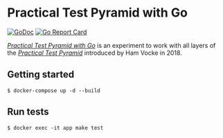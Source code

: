 # Practical Test Pyramid with Go

[![GoDoc](https://godoc.org/github.com/alr-lab/practical-test-pyramid-go?status.svg)](https://godoc.org/github.com/alr-lab/practical-test-pyramid-go)
[![Go Report Card](https://goreportcard.com/badge/github.com/alr-lab/practical-test-pyramid-go)](https://goreportcard.com/report/github.com/alr-lab/practical-test-pyramid-go)

[_Practical Test Pyramid with Go_][ptp-page] is an experiment to work with
all layers of the [_Practical Test Pyramid_][ptp-ham] introduced by Ham
Vocke in 2018.

## Getting started

```
$ docker-compose up -d --build
```

## Run tests

```
$ docker exec -it app make test
```

[ptp-ham]: https://martinfowler.com/articles/practical-test-pyramid.html
[ptp-page]: https://alr-lab.github.io/practical-test-pyramid-go/
